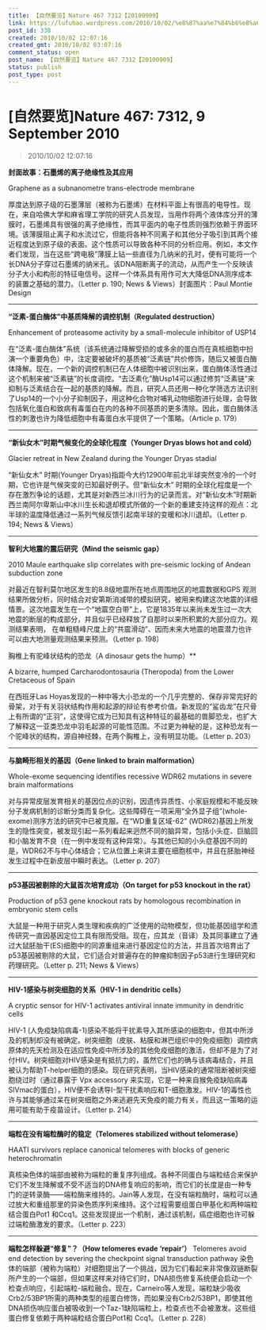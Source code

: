 ```yaml
---
title: 【自然要览】Nature 467 7312【20100909】
link: https://lufuhao.wordpress.com/2010/10/02/%e8%87%aa%e7%84%b6%e8%a6%81%e8%a7%88nature-467-7312-9-september-2010/
post_id: 338
created: 2010/10/02 12:07:16
created_gmt: 2010/10/02 03:07:16
comment_status: open
post_name: 【自然要览】Nature 467 7312【20100909】
status: publish
post_type: post
---
```


# [自然要览]Nature 467: 7312, 9 September 2010

> 2010/10/02 12:07:16

 

**封面故事：石墨烯的离子绝缘性及其应用**

Graphene as a subnanometre trans-electrode membrane

厚度达到原子级的石墨薄层（被称为石墨烯）在材料平面上有很高的电导性。现在，来自哈佛大学和麻省理工学院的研究人员发现，当用作将两个液体库分开的薄膜时，石墨烯具有很强的离子绝缘性，而其平面内的电子性质则强烈依赖于界面环境。该薄膜阻止离子和水流过它，但能将各种不同离子和其他分子吸引到其两个接近程度达到原子级的表面。这个性质可以导致各种不同的分析应用。例如，本文作者们发现，当在这些“跨电极”薄膜上钻一些直径为几纳米的孔时，便有可能将一个长DNA分子穿过石墨烯的纳米孔。该DNA阻断离子的流动，从而产生一个反映该分子大小和构形的特征电信号。这样一个体系具有用作可大大降低DNA测序成本的装置之基础的潜力。（Letter p. 190; News & Views）封面图片：Paul Montie Design

***

**“泛素-蛋白酶体”中基质降解的调控机制（Regulated destruction）**

Enhancement of proteasome activity by a small-molecule inhibitor of USP14

在“泛素-蛋白酶体”系统（该系统通过降解受损的或多余的蛋白而在真核细胞中扮演一个重要角色）中，注定要被破坏的基质被“泛素链”共价修饰，随后又被蛋白酶体降解。现在，一个新的调控机制已在人体细胞中被识别出来，蛋白酶体活性通过这个机制来被“泛素链”的长度调控。“去泛素化”酶Usp14可以通过修剪“泛素链”来抑制与泛素结合在一起的基质的降解。而且，研究人员还用一种化学筛选方法识别了Usp14的一个小分子抑制因子，用这种化合物对哺乳动物细胞进行处理，会导致包括氧化蛋白和致病有毒蛋白在内的各种不同基质的更多清除。因此，蛋白酶体活性的刺激也许为降低细胞中有毒蛋白水平提供了一个策略。（Article p. 179）

***

**“新仙女木”时期气候变化的全球化程度（Younger Dryas blows hot and cold）**

Glacier retreat in New Zealand during the Younger Dryas stadial

“新仙女木” 时期(Younger Dryas)指距今大约12900年前北半球突然变冷的一个时期，它也许是气候突变的已知最好例子。但“新仙女木” 时期的全球化程度是一个存在激烈争论的话题，尤其是对新西兰冰川行为的记录而言。对“新仙女木”时期新西兰南阿尔卑斯山中冰川生长和退却模式所做的一个新的重建支持这样的观点：北半球的温度降低通过一系列气候反馈引起南半球的变暖和冰川退却。（Letter p. 194; News & Views）

***

**智利大地震的震后研究（Mind the seismic gap）**

2010 Maule earthquake slip correlates with pre-seismic locking of Andean subduction zone

对最近在智利莫尔地区发生的8.8级地震所在地点周围地区的地震数据和GPS 观测结果所做分析，同时结合对安第斯消减带的模拟研究，被用来构建这次地震的详细情景。这次地震发生在一个“地震空白带”上，它是1835年以来尚未发生过一次大地震的断层的构成部分，并且似乎已经释放了自那时以来所积累的大部分应力。观测结果表明， 在单粗糙峰尺度上的“共震滑动”、因而未来大地震的地震潜力也许可以由大地测量观测结果来预测。（Letter p. 198）

胸椎上有驼峰状结构的恐龙（A dinosaur gets the hump）**

A bizarre, humped Carcharodontosauria (Theropoda) from the Lower Cretaceous of Spain

在西班牙Las Hoyas发现的一种中等大小恐龙的一个几乎完整的、保存非常完好的骨架，对于有关羽状结构作用和起源的辩论有参考价值。新发现的“鲨齿龙”在尺骨上有所谓的“正羽”，这使得它成为已知具有这种特征的最基础的兽脚恐龙，也扩大了解释这一亚类恐龙中羽毛起源的可能性范围。不过更为神秘的是，这种恐龙有一个驼峰状的结构，源自神经棘，在两个胸椎上，没有明显功能。（Letter p. 203）

***

**与脑畸形相关的基因（Gene linked to brain malformation）**

Whole-exome sequencing identifies recessive WDR62 mutations in severe brain malformations

对与异常皮层发育相关的基因位点的识别，因遗传异质性、小家庭规模和不能反映分子发病机制的诊断分类而复杂化。这些障碍在一项采用“全外显子组”(whole-exome)测序方法的研究中已被克服。在“WD重复区域-62” (WDR62)基因上所发生的隐性突变，被发现引起一系列看起来迥然不同的脑异常，包括小头症、巨脑回和小脑发育不良（在一例中发现有这种异常）。与其他已知的小头症基因不同的是，WDR62不与中心体结合；它从位置上来讲主要在细胞核中，并且在胚胎神经发生过程中在新皮层中瞬时表达。（Letter p. 207）

***

**p53基因被剔除的大鼠首次培育成功（On target for p53 knockout in the rat）**

Production of p53 gene knockout rats by homologous recombination in embryonic stem cells

大鼠是一种用于研究人类生理和疾病的广泛使用的动物模型，但功能基因组学和遗传研究一直因基因定位工具有限而受阻。现在，应其龙（音译）及其同事建立了通过大鼠胚胎干(ES)细胞中的同源重组来进行基因定位的方法，并且首次培育出了p53基因被剔除的大鼠，它们适合对普遍存在的肿瘤抑制因子p53进行生理研究和药理研究。（Letter p. 211; News & Views）

***

**HIV-1感染与树突细胞的关系（HIV-1 in dendritic cells）**

A cryptic sensor for HIV-1 activates antiviral innate immunity in dendritic cells

HIV-1 (人免疫缺陷病毒-1)感染不能将干扰素导入其所感染的细胞中，但其中所涉及的机制却没有被确定。树突细胞（皮肤、粘膜和淋巴组织中的免疫细胞）调控病原体的先天检测及在适应性免疫中所涉及的其他免疫细胞的激活，但却不是为了对付HIV。树突细胞对HIV感染是有抵抗力的，虽然它们也的确与该病毒结合，并且被认为帮助T-helper细胞的感染。现在研究表明，当HIV感染的通常阻断被树突细胞绕过时（通过暴露于 Vpx accessory 来实现，它是一种来自猴免疫缺陷病毒SIVmac的蛋白），HIV便不会诱导I-型干扰素响应和T-细胞激发。HIV-1的毒性也许与其能够通过呆在树突细胞之外来逃避先天免疫的能力有关，而且这一策略的运用可能有助于疫苗设计。（Letter p. 214）

***

**端粒在没有端粒酶时的稳定（Telomeres stabilized without telomerase）**

HAATI survivors replace canonical telomeres with blocks of generic heterochromatin

真核染色体的端部由被称为端粒的重复序列组成。各种不同蛋白与端粒结合来保护它们不发生降解或不受不适当的DNA修复响应的影响，而它们的长度是由一种专门的逆转录酶――端粒酶来维持的。Jain等人发现，在没有端粒酶时，端粒可以通过放大和重组那里的异染色质序列来维持。这个过程需要组蛋白甲基化和两种端粒结合蛋白Pot1 和Ccq1。这些发现提出一个机制，通过该机制，癌症细胞也许可躲过端粒酶激发的要求。（Letter p. 223）

***

**端粒怎样躲避“修复”？（How telomeres evade ‘repair’）**
Telomeres avoid end detection by severing the checkpoint signal transduction pathway
染色体的端部（被称为端粒）对细胞提出了一个挑战，因为它们看起来非常像双链断裂所产生的一个端部，但如果这样来对待它们时，DNA损伤修复系统便会启动一个检查点响应，引起端粒-端粒融合。现在，Carneiro等人发现，端粒缺少吸收Crb2/53BP1所需的两种类型的组蛋白修饰，而如果没有Crb2/53BP1，即使其他DNA损伤响应蛋白被吸收到一个Taz-1缺陷端粒上，检查点也不会被激发。这些组蛋白修复依赖于两种端粒结合蛋白Pot1和 Ccq1。（Letter p. 228）
